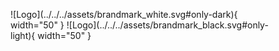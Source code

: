 <figure markdown="span">
  ![Logo](../../../assets/brandmark_white.svg#only-dark){ width="50" }
  ![Logo](../../../assets/brandmark_black.svg#only-light){ width="50" }
</figure>